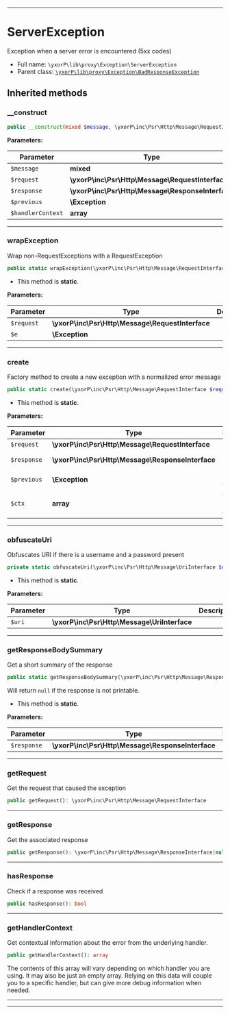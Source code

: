 ***

# ServerException

Exception when a server error is encountered (5xx codes)



* Full name: `\yxorP\lib\proxy\Exception\ServerException`
* Parent class: [`\yxorP\lib\proxy\Exception\BadResponseException`](./BadResponseException.md)






## Inherited methods


### __construct



```php
public __construct(mixed $message, \yxorP\inc\Psr\Http\Message\RequestInterface $request, \yxorP\inc\Psr\Http\Message\ResponseInterface $response = null, \Exception $previous = null, array $handlerContext = []): mixed
```








**Parameters:**

| Parameter | Type | Description |
|-----------|------|-------------|
| `$message` | **mixed** |  |
| `$request` | **\yxorP\inc\Psr\Http\Message\RequestInterface** |  |
| `$response` | **\yxorP\inc\Psr\Http\Message\ResponseInterface** |  |
| `$previous` | **\Exception** |  |
| `$handlerContext` | **array** |  |




***

### wrapException

Wrap non-RequestExceptions with a RequestException

```php
public static wrapException(\yxorP\inc\Psr\Http\Message\RequestInterface $request, \Exception $e): \yxorP\lib\proxy\Exception\ARequestExceptionAA
```



* This method is **static**.




**Parameters:**

| Parameter | Type | Description |
|-----------|------|-------------|
| `$request` | **\yxorP\inc\Psr\Http\Message\RequestInterface** |  |
| `$e` | **\Exception** |  |




***

### create

Factory method to create a new exception with a normalized error message

```php
public static create(\yxorP\inc\Psr\Http\Message\RequestInterface $request, \yxorP\inc\Psr\Http\Message\ResponseInterface $response = null, \Exception $previous = null, array $ctx = []): self
```



* This method is **static**.




**Parameters:**

| Parameter | Type | Description |
|-----------|------|-------------|
| `$request` | **\yxorP\inc\Psr\Http\Message\RequestInterface** | Request |
| `$response` | **\yxorP\inc\Psr\Http\Message\ResponseInterface** | Response received |
| `$previous` | **\Exception** | Previous exception |
| `$ctx` | **array** | Optional handler context. |




***

### obfuscateUri

Obfuscates URI if there is a username and a password present

```php
private static obfuscateUri(\yxorP\inc\Psr\Http\Message\UriInterface $uri): \yxorP\inc\Psr\Http\Message\UriInterface
```



* This method is **static**.




**Parameters:**

| Parameter | Type | Description |
|-----------|------|-------------|
| `$uri` | **\yxorP\inc\Psr\Http\Message\UriInterface** |  |




***

### getResponseBodySummary

Get a short summary of the response

```php
public static getResponseBodySummary(\yxorP\inc\Psr\Http\Message\ResponseInterface $response): string|null
```

Will return `null` if the response is not printable.

* This method is **static**.




**Parameters:**

| Parameter | Type | Description |
|-----------|------|-------------|
| `$response` | **\yxorP\inc\Psr\Http\Message\ResponseInterface** |  |




***

### getRequest

Get the request that caused the exception

```php
public getRequest(): \yxorP\inc\Psr\Http\Message\RequestInterface
```











***

### getResponse

Get the associated response

```php
public getResponse(): \yxorP\inc\Psr\Http\Message\ResponseInterface|null
```











***

### hasResponse

Check if a response was received

```php
public hasResponse(): bool
```











***

### getHandlerContext

Get contextual information about the error from the underlying handler.

```php
public getHandlerContext(): array
```

The contents of this array will vary depending on which handler you are
using. It may also be just an empty array. Relying on this data will
couple you to a specific handler, but can give more debug information
when needed.









***


***

